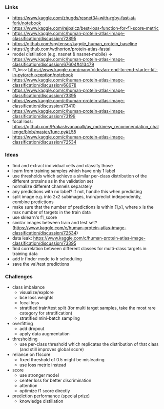 ### Links

* https://www.kaggle.com/zhugds/resnet34-with-rgby-fast-ai-fork/notebook
* https://www.kaggle.com/rejpalcz/best-loss-function-for-f1-score-metric
* https://www.kaggle.com/c/human-protein-atlas-image-classification/discussion/72895
* https://github.com/spytensor/kaggle_human_protein_baseline
* https://github.com/wdhorton/protein-atlas-fastai
* model distillation (e.g. nasnet & nasnet-mobile) -> https://www.kaggle.com/c/human-protein-atlas-image-classification/discussion/67604#413479
* f1_loss: https://www.kaggle.com/manyfoldcv/an-end-to-end-starter-kit-in-pytorch-xception/notebook
* https://www.kaggle.com/c/human-protein-atlas-image-classification/discussion/68678
* https://www.kaggle.com/c/human-protein-atlas-image-classification/discussion/73395
* https://www.kaggle.com/c/human-protein-atlas-image-classification/discussion/73410
* https://www.kaggle.com/c/human-protein-atlas-image-classification/discussion/73199
* focal loss: https://github.com/Prakashvanapalli/av_mckinesy_recommendation_challenge/blob/master/func.py#L55
* https://www.kaggle.com/c/human-protein-atlas-image-classification/discussion/72534


### Ideas

* find and extract individual cells and classify those
* learn from training samples which have only 1 label
* use thresholds which achieve a similar per-class distribution of the different proteins as in the validation set
* normalize different channels separately
* any predictions with no label? if not, handle this when predicting
* split image e.g. into 2x2 subimages, train/predict independently, combine predictions
* make sure that the number of predictions is within [1,x], where x is the max number of targets in the train data
* use sklearn's f1_score
* similar images between train and test set? (https://www.kaggle.com/c/human-protein-atlas-image-classification/discussion/72534)
* data leak: https://www.kaggle.com/c/human-protein-atlas-image-classification/discussion/73395
* find correlation between different classes for multi-class targets in training data
* add lr finder mode to lr scheduling
* save the val/test predictions


### Challenges

* class imbalance
  * visualize/explore
  * bce loss weights
  * focal loss
  * stratified train/test split (for multi target samples, take the most rare category for stratification)
  * stratified mini-batch sampling
* overfitting
  * add dropout
  * apply data augmentation
* thresholding
  * use per-class threshold which replicates the distribution of that class (and still improves global score)
* reliance on f1score
  * fixed threshold of 0.5 might be misleading
  * use loss metric instead
* score
  * use stronger model
  * center loss for better discrimination
  * attention
  * optimize f1 score directly
* prediction performance (special prize)
  * knowledge distillation
